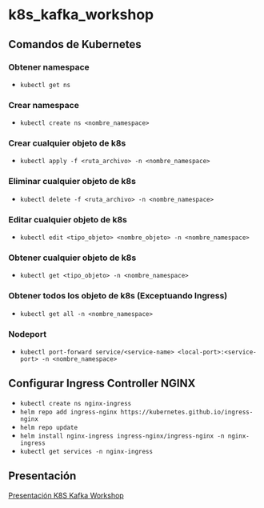 # k8s_kafka_workshop

## Comandos de Kubernetes

### Obtener namespace
- `kubectl get ns`

### Crear namespace
- `kubectl create ns <nombre_namespace>`

### Crear cualquier objeto de k8s
- `kubectl apply -f <ruta_archivo> -n <nombre_namespace>`

### Eliminar cualquier objeto de k8s
- `kubectl delete -f <ruta_archivo> -n <nombre_namespace>`

### Editar cualquier objeto de k8s
- `kubectl edit <tipo_objeto> <nombre_objeto> -n <nombre_namespace>`

### Obtener cualquier objeto de k8s
- `kubectl get <tipo_objeto> -n <nombre_namespace>`

### Obtener todos los objeto de k8s (Exceptuando Ingress)
- `kubectl get all -n <nombre_namespace>`

### Nodeport
- `kubectl port-forward service/<service-name> <local-port>:<service-port> -n <nombre_namespace>`

## Configurar Ingress Controller NGINX

- `kubectl create ns nginx-ingress`
- `helm repo add ingress-nginx https://kubernetes.github.io/ingress-nginx`
- `helm repo update`
- `helm install nginx-ingress ingress-nginx/ingress-nginx -n nginx-ingress`
- `kubectl get services -n nginx-ingress`

## Presentación
<a href="https://docs.google.com/presentation/d/1dcNAvRpuzDIWDV9-GJlksuLRpCPvfpJpZOGBK8o0sN4/edit?usp=sharing" title="Presentación K8S Kafka Workshop">Presentación K8S Kafka Workshop</a>